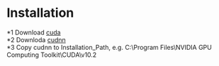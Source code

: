 # Installation  
*1 Download [cuda](https://developer.nvidia.com/cuda-downloads)  
*2 Downloda [cudnn](https://developer.nvidia.com/rdp/cudnn-download)  
*3 Copy cudnn to Installation_Path, e.g. C:\Program Files\NVIDIA GPU Computing Toolkit\CUDA\v10.2  
 
